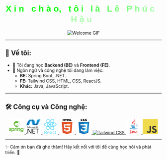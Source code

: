 <h1 align="center">
  <span style="color: #00FF00; font-family: 'Arial', sans-serif;">
    <span style="display: inline-block; animation: fadeIn 0.5s ease-in-out forwards;" id="char1">X</span>
    <span style="display: inline-block; animation: fadeIn 0.7s ease-in-out forwards;" id="char2">i</span>
    <span style="display: inline-block; animation: fadeIn 0.9s ease-in-out forwards;" id="char3">n</span>
    <span>&nbsp;</span>
    <span style="display: inline-block; animation: fadeIn 1.1s ease-in-out forwards;" id="char4">c</span>
    <span style="display: inline-block; animation: fadeIn 1.3s ease-in-out forwards;" id="char5">h</span>
    <span style="display: inline-block; animation: fadeIn 1.5s ease-in-out forwards;" id="char6">à</span>
    <span style="display: inline-block; animation: fadeIn 1.7s ease-in-out forwards;" id="char7">o</span>,
    <span>&nbsp;</span>
    <span style="display: inline-block; animation: fadeIn 1.9s ease-in-out forwards;" id="char8">t</span>
    <span style="display: inline-block; animation: fadeIn 2.1s ease-in-out forwards;" id="char9">ô</span>
    <span style="display: inline-block; animation: fadeIn 2.3s ease-in-out forwards;" id="char10">i</span>
    <span>&nbsp;</span>
    <span style="display: inline-block; animation: fadeIn 2.5s ease-in-out forwards;" id="char11">l</span>
    <span style="display: inline-block; animation: fadeIn 2.7s ease-in-out forwards;" id="char12">à</span>
    <span>&nbsp;</span>
    <span style="display: inline-block; animation: fadeIn 2.9s ease-in-out forwards;" id="char13">L</span>
    <span style="display: inline-block; animation: fadeIn 3.1s ease-in-out forwards;" id="char14">ê</span>
    <span>&nbsp;</span>
    <span style="display: inline-block; animation: fadeIn 3.3s ease-in-out forwards;" id="char15">P</span>
    <span style="display: inline-block; animation: fadeIn 3.5s ease-in-out forwards;" id="char16">h</span>
    <span style="display: inline-block; animation: fadeIn 3.7s ease-in-out forwards;" id="char17">ú</span>
    <span style="display: inline-block; animation: fadeIn 3.9s ease-in-out forwards;" id="char18">c</span>
    <span>&nbsp;</span>
    <span style="display: inline-block; animation: fadeIn 4.1s ease-in-out forwards;" id="char19">H</span>
    <span style="display: inline-block; animation: fadeIn 4.3s ease-in-out forwards;" id="char20">ậ</span>
    <span style="display: inline-block; animation: fadeIn 4.5s ease-in-out forwards;" id="char21">u</span>
  </span>
</h1>

<style>
@keyframes fadeIn {
  from {
    opacity: 0;
    transform: translateX(-10px);
  }
  to {
    opacity: 1;
    transform: translateX(0);
  }
}
</style>

<p align="center">
  <img src="https://media1.tenor.com/m/exlorz1EKrAAAAAd/memedeck-nft.gif" alt="Welcome GIF" />
</p>

---

## 🌟 Về tôi:
- 🔭 Tôi đang học **Backend (BE)** và **Frontend (FE)**.
- 🌱 Ngôn ngữ và công nghệ tôi đang làm việc:
  - **BE:** Spring Boot, .NET.
  - **FE:** Tailwind CSS, HTML, CSS, ReactJS.
  - **Khác:** Java, JavaScript.

---

## 🛠️ Công cụ và Công nghệ:

<p align="center">
  <a href="https://spring.io/" target="_blank" rel="noreferrer">
    <img src="https://raw.githubusercontent.com/devicons/devicon/master/icons/spring/spring-original-wordmark.svg" alt="Spring Boot" width="50" height="50"/>
  </a>
  <a href="https://dotnet.microsoft.com/" target="_blank" rel="noreferrer">
    <img src="https://raw.githubusercontent.com/devicons/devicon/master/icons/dot-net/dot-net-original-wordmark.svg" alt=".NET" width="50" height="50"/>
  </a>
  <a href="https://reactjs.org/" target="_blank" rel="noreferrer">
    <img src="https://raw.githubusercontent.com/devicons/devicon/master/icons/react/react-original-wordmark.svg" alt="ReactJS" width="50" height="50"/>
  </a>
  <a href="https://www.w3.org/html/" target="_blank" rel="noreferrer">
    <img src="https://raw.githubusercontent.com/devicons/devicon/master/icons/html5/html5-original-wordmark.svg" alt="HTML" width="50" height="50"/>
  </a>
  <a href="https://www.w3schools.com/css/" target="_blank" rel="noreferrer">
    <img src="https://raw.githubusercontent.com/devicons/devicon/master/icons/css3/css3-original-wordmark.svg" alt="CSS" width="50" height="50"/>
  </a>
  <a href="https://tailwindcss.com/" target="_blank" rel="noreferrer">
    <img src="https://raw.githubusercontent.com/tailwindlabs/tailwindcss/master/.github/logo-dark.svg" alt="Tailwind CSS" width="50" height="50"/>
  </a>
  <a href="https://www.java.com/" target="_blank" rel="noreferrer">
    <img src="https://raw.githubusercontent.com/devicons/devicon/master/icons/java/java-original-wordmark.svg" alt="Java" width="50" height="50"/>
  </a>
  <a href="https://www.javascript.com/" target="_blank" rel="noreferrer">
    <img src="https://raw.githubusercontent.com/devicons/devicon/master/icons/javascript/javascript-original.svg" alt="JavaScript" width="50" height="50"/>
  </a>
</p>

---

✨ Cảm ơn bạn đã ghé thăm! Hãy kết nối với tôi để cùng học hỏi và phát triển. 🚀
